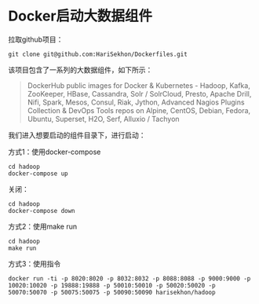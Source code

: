 # Docker启动大数据组件

拉取github项目：

`git clone git@github.com:HariSekhon/Dockerfiles.git`

该项目包含了一系列的大数据组件，如下所示：

>DockerHub public images for Docker & Kubernetes - Hadoop, Kafka, ZooKeeper, HBase, Cassandra, Solr / SolrCloud, Presto, Apache Drill, Nifi, Spark, Mesos, Consul, Riak, Jython, Advanced Nagios Plugins Collection & DevOps Tools repos on Alpine, CentOS, Debian, Fedora, Ubuntu, Superset, H2O, Serf, Alluxio / Tachyon

我们进入想要启动的组件目录下，进行启动：

方式1：使用docker-compose
```
cd hadoop
docker-compose up
```

关闭：
```
cd hadoop
docker-compose down
```

方式2：使用make run
```
cd hadoop
make run
```

方式3：使用指令
```
docker run -ti -p 8020:8020 -p 8032:8032 -p 8088:8088 -p 9000:9000 -p 10020:10020 -p 19888:19888 -p 50010:50010 -p 50020:50020 -p 50070:50070 -p 50075:50075 -p 50090:50090 harisekhon/hadoop
```



